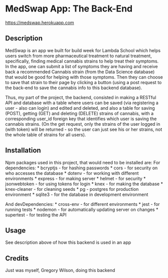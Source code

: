 # MedSwap App: The Back-End
https://medswap.herokuapp.com

## Description
MedSwap is an app we built for build week for Lambda School which helps users switch from more pharmaceutical treatment
to natural treatment, specifically, finding medical cannabis strains to help treat their symptoms. In the app, one can submit a list of symptoms they are having and receive back a recommended Cannabis strain (from the Data Science database) 
that would be good for helping with those symptoms.  Then they can choose to save that strain to their
page by clicking a button (using a post request to the back-end to save the cannabis info to this backend database).

Thus, my part of the project, the backend, consisted in making a RESTful API and database with a table where users can be saved (via registering a user - also can login) and edited and deleted, and also a table for saving (POST), getting (GET) and deleting (DELETE) strains of cannabis, with a corresponding user_id foreign key that identifies which user is saving the cannabis strains.  (On the get request, only the strains of the user logged in (with token) will be returned - so the user can just see his or her strains, not the whole table of strains for all users).

## Installation
Npm packages used in this project, that would need to be installed are:
For dependencies:
    * bcryptjs - for hashing passwords
    * cors - for security on who accesses the database
    * dotenv - for working with different environments
    * express - for making server
    * helmet - for security
    * jsonwebtoken - for using tokens for login
    * knex - for making the database
    * knex-cleaner - for cleaning seeds
    * pg - postgres for production environment
    * sqlite3 - for the database in development environment

And devDependencies:
    * cross-env - for different environments
    * jest - for running tests
    * nodemon - for automatically updating server on changes
    * supertest - for testing the API 

## Usage
See description above of how this backend is used in an app

## Credits
Just was myself, Gregory Wilson, doing this backend


